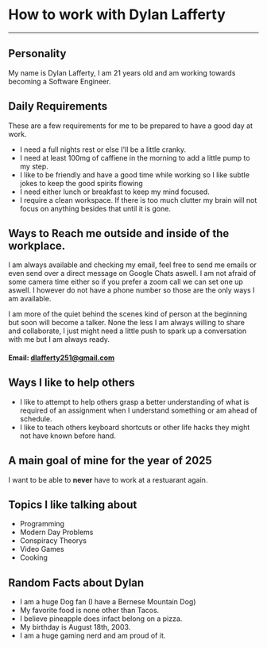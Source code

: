 # How to work with Dylan Lafferty
---

## Personality

My name is Dylan Lafferty, I am 21 years old and am working towards becoming a Software Engineer.

## Daily Requirements
These are a few requirements for me to be prepared to have a good day at work.

- I need a full nights rest or else I'll be a little cranky.
- I need at least 100mg of caffiene in the morning to add a little pump to my step.
- I like to be friendly and have a good time while working so I like subtle jokes to keep the good spirits flowing
- I need either lunch or breakfast to keep my mind focused.
- I require a clean workspace. If there is too much clutter my brain will not focus on anything besides that until it is gone.

## Ways to Reach me outside and inside of the workplace.

I am always available and checking my email, feel free to send me emails or even send over a direct message on Google Chats aswell. I am not afraid of some camera time either so if you prefer a zoom call we can set one up aswell. I however do not have a phone number so those are the only ways I am available.

I am more of the quiet behind the scenes kind of person at the beginning but soon will become a talker. None the less I am always willing to share and collaborate, I just might need a little push to spark up a conversation with me but I am always ready.

#### Email: dlafferty251@gmail.com

## Ways I like to help others

- I like to attempt to help others grasp a better understanding of what is required of an assignment when I understand something or am ahead of schedule.
- I like to teach others keyboard shortcuts or other life hacks they might not have known before hand.

## A main goal of mine for the year of 2025

I want to be able to **never** have to work at a restuarant again.

## Topics I like talking about

  - Programming
  - Modern Day Problems
  - Conspiracy Theorys
  - Video Games
  - Cooking

## Random Facts about Dylan

  - I am a huge Dog fan (I have a Bernese Mountain Dog)
  - My favorite food is none other than Tacos.
  - I believe pineapple does infact belong on a pizza.
  - My birthday is August 18th, 2003.
  - I am a huge gaming nerd and am proud of it.


